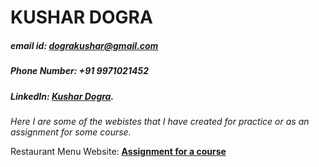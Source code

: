 # KUSHAR DOGRA
##### email id: dograkushar@gmail.com
##### Phone Number: +91 9971021452
##### LinkedIn: [Kushar Dogra](https://www.linkedin.com/in/kushar-dogra/).


_Here I are some of the webistes that I have created for practice or as an assignment for some course._

Restaurant Menu Website: **[Assignment for a course](https://kushardogra.github.io/kushar/Restaurant/)**

